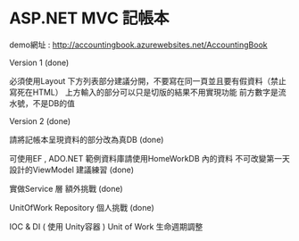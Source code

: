 # ASP.NET MVC 記帳本
demo網址 : http://accountingbook.azurewebsites.net/AccountingBook

Version 1 (done)

必須使用Layout
下方列表部分建議分開，不要寫在同一頁並且要有假資料（禁止寫死在HTML）
上方輸入的部分可以只是切版的結果不用實現功能
前方數字是流水號，不是DB的值


Version 2 (done)

請將記帳本呈現資料的部分改為真DB (done)

可使用EF , ADO.NET
範例資料庫請使用HomeWorkDB 內的資料
不可改變第一天設計的ViewModel
建議練習 (done)

實做Service 層
額外挑戰 (done)

UnitOfWork
Repository
個人挑戰 (done)

IOC & DI ( 使用 Unity容器 )
Unit of Work 生命週期調整
